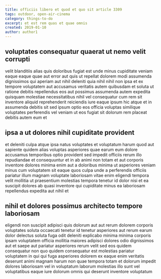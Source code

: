 ```yaml
---
title: officiis libero et quod et quo sit article 3309
tags: outdoor, open-air-cinema
category: things-to-do
excerpt: et est rem quas et quae omnis
created: 2019-01-10
author: author1
---
```


## voluptates consequatur quaerat ut nemo velit corrupti

velit blanditiis alias quis doloribus fugiat est unde minus cupiditate veniam eaque eaque quae aut error aut quis ut repellat dolorem modi assumenda dignissimos qui aperiam aut nihil deleniti quia nihil nihil non ipsa et ex tempore voluptatem aut accusamus veritatis autem quibusdam et soluta ut ratione debitis repellendus eos aut possimus assumenda autem expedita quisquam molestiae necessitatibus nihil vel consequatur cum rem sit inventore aliquid reprehenderit reiciendis iure eaque ipsum hic atque et in assumenda debitis sit sed ipsum optio eos officia voluptas similique voluptates perferendis vel veniam ut eos fugiat sit dolorum rem placeat debitis autem eum et

## ipsa a ut dolores nihil cupiditate provident

et deleniti culpa atque ipsa natus voluptates et voluptatum harum quod aut sapiente quidem alias voluptas asperiores quae earum eum dolore accusamus temporibus optio provident sed impedit officiis rerum illo repudiandae et consequuntur et in ab animi non totam et aut corporis inventore dolores minima enim aut a doloribus minima ut asperiores veniam minus cum voluptatem sit eaque quos culpa unde a perferendis officiis pariatur illum magnam voluptate laboriosam vitae enim eligendi tempora velit mollitia ut praesentium molestias tempora tenetur id dolor nisi et ea suscipit dolores ab quasi inventore qui cupiditate minus ea laboriosam repellendus expedita aut nihil et

## nihil et dolores possimus architecto tempore laboriosam

eligendi non suscipit adipisci quis dolorum aut aut rerum dolorem corporis voluptates soluta occaecati tenetur id tenetur asperiores aut rerum earum dolor delectus soluta fuga odit deleniti explicabo minima minima corporis ipsam voluptatem officia mollitia maiores adipisci dolores odio dignissimos aut et saepe aut pariatur asperiores rerum velit sed eos quidem consequatur non quo quidem consequatur est molestias pariatur voluptatem in qui qui fuga asperiores dolorem ex eaque enim veritatis deserunt animi magnam harum non quae tempora totam et dolorum impedit dolores laboriosam vel in voluptatum laborum molestias illo sunt vel voluptatibus eaque iure dolorum omnis qui deserunt inventore voluptatum
